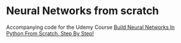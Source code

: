 # Neural Networks from scratch

Accompanying code for the Udemy Course [Build Neural Networks In Python From Scratch. Step By Step!](https://www.udemy.com/course/build-neural-networks-from-scratch-with-python-step-by-step/)



